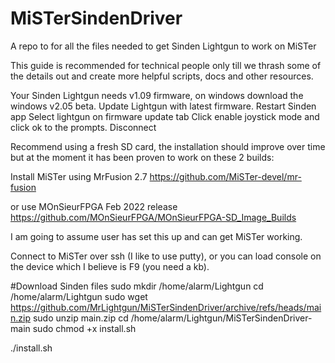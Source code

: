 # MiSTerSindenDriver
A repo to for all the files needed to get Sinden Lightgun to work on MiSTer

This guide is recommended for technical people only till we thrash some of the details out
and create more helpful scripts, docs and other resources.

Your Sinden Lightgun needs v1.09 firmware, on windows download the windows v2.05 beta.
Update Lightgun with latest firmware.
Restart Sinden app
Select lightgun on firmware update tab
Click enable joystick mode and click ok to the prompts.
Disconnect

Recommend using a fresh SD card, the installation should improve over time but at the moment
it has been proven to work on these 2 builds:

Install MiSTer using MrFusion 2.7 
https://github.com/MiSTer-devel/mr-fusion

or use MOnSieurFPGA Feb 2022 release
https://github.com/MOnSieurFPGA/MOnSieurFPGA-SD_Image_Builds

I am going to assume user has set this up and can get MiSTer working.

Connect to MiSTer over ssh (I like to use putty), or you can load console on the device which I believe is F9 (you need a kb).

#Download Sinden files
sudo mkdir /home/alarm/Lightgun
cd /home/alarm/Lightgun
sudo wget https://github.com/MrLightgun/MiSTerSindenDriver/archive/refs/heads/main.zip
sudo unzip main.zip
cd /home/alarm/Lightgun/MiSTerSindenDriver-main
sudo chmod +x install.sh

./install.sh








